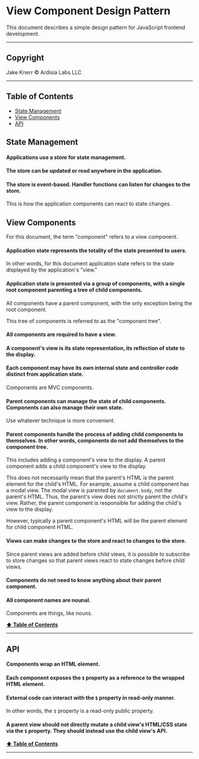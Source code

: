 # View Component Design Pattern <!-- omit in toc -->

This document describes a simple design pattern for JavaScript frontend development.

---

## Copyright <!-- omit in toc -->

Jake Knerr © Ardisia Labs LLC

---

## Table of Contents <a id="toc" name="toc"></a> <!-- omit in toc -->

- [State Management](#state-management)
- [View Components](#view-components)
- [API](#api)

## State Management

#### Applications use a store for state management.

#### The store can be updated or read anywhere in the application.

#### The store is event-based. Handler functions can listen for changes to the store.

This is how the application components can react to state changes.

## View Components

For this document, the term "component" refers to a view component.

#### Application state represents the totality of the state presented to users.

In other words, for this document application state refers to the state displayed by the application's "view."

#### Application state is presented via a group of components, with a single root component parenting a tree of child components.

All components have a parent component, with the only exception being the root component.

This tree of components is referred to as the "component tree".

#### All components are required to have a view.

#### A component's view is its state representation, its reflection of state to the display.

#### Each component may have its own internal state and controller code distinct from application state.

Components are MVC components.

#### Parent components can manage the state of child components. Components can also manage their own state.

Use whatever technique is more convenient.

#### Parent components handle the process of adding child components to themselves. In other words, components do not add themselves to the component tree.

This includes adding a component's view to the display. A parent component adds a child component's view to the display.

This does not necessarily mean that the parent's HTML is the parent element for the child's HTML. For example, assume a child component has a modal view. The modal view is parented by `document.body`, not the parent's HTML. Thus, the parent's view does not strictly parent the child's view. Rather, the parent component is responsible for adding the child's view to the display.

However, typically a parent component's HTML will be the parent element for child component HTML.

#### Views can make changes to the store and react to changes to the store.

Since parent views are added before child views, it is possible to subscribe to store changes so that parent views react to state changes before child views.

#### Components do not need to know anything about their parent component.

#### All component names are nounal.

Components are things, like nouns.

**[⬆ Table of Contents](#toc)**

---

## API

#### Components wrap an HTML element.

#### Each component exposes the `$` property as a reference to the wrapped HTML element.

#### External code can interact with the `$` property in read-only manner.

In other words, the `$` property is a read-only public property.

#### A parent view should not directly mutate a child view's HTML/CSS state via the `$` property. They should instead use the child view's API.

**[⬆ Table of Contents](#toc)**

---

